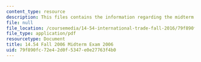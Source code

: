 ```yaml
---
content_type: resource
description: This files contains the information regarding the midterm exam 2006.
file: null
file_location: /coursemedia/14-54-international-trade-fall-2016/79f890fc72e42d0f5347e0e27763f4b0_MIT14_54F16_Midterm2006.pdf
file_type: application/pdf
resourcetype: Document
title: 14.54 Fall 2006 Midterm Exam 2006
uid: 79f890fc-72e4-2d0f-5347-e0e27763f4b0
---
```

